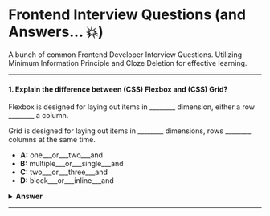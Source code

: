 # Frontend Interview Questions (and Answers... :boom:)

A bunch of common Frontend Developer Interview Questions. Utilizing Minimum Information Principle and Cloze Deletion for effective learning. 

---

#### 1. Explain the difference between (CSS) Flexbox and (CSS) Grid?

Flexbox is designed for laying out items in ________ dimension, either a row ________ a column. 

Grid is designed for laying out items in ________ dimensions, rows ________ columns at the same time.

- **A:** one___or___two___and
- **B:** multiple___or___single___and
- **C:** two___or___three___and
- **D:** block___or___inline___and

<details><summary><b>Answer</b></summary>
<p>

#### Answer: A

</p>
</details>

---
